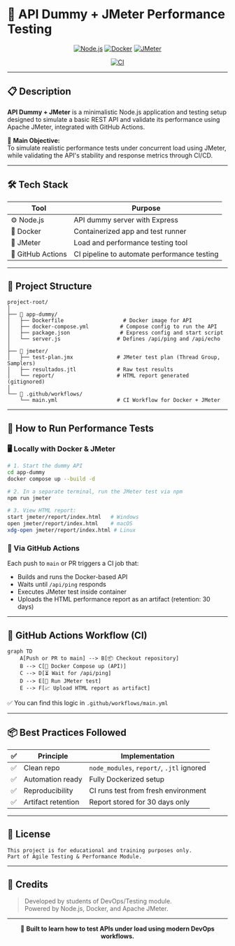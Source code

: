 
# 🔧 API Dummy + JMeter Performance Testing

<div align="center">

[![Node.js](https://img.shields.io/badge/Node.js-18.x-brightgreen)](https://nodejs.org/)
[![Docker](https://img.shields.io/badge/Docker-Compose-blue)](https://docs.docker.com/compose/)
[![JMeter](https://img.shields.io/badge/JMeter-5.5-red)](https://jmeter.apache.org/)

[![CI](https://img.shields.io/github/actions/workflow/status/gperzal/main.yml?label=GitHub%20Actions)](https://github.com/gperzal)

</div>

---

## 📋 Description

**API Dummy + JMeter** is a minimalistic Node.js application and testing setup designed to simulate a basic REST API and validate its performance using Apache JMeter, integrated with GitHub Actions.

🎯 **Main Objective:**  
To simulate realistic performance tests under concurrent load using JMeter, while validating the API's stability and response metrics through CI/CD.

---

## 🛠️ Tech Stack

| Tool           | Purpose                                |
|----------------|----------------------------------------|
| ⚙️ Node.js     | API dummy server with Express           |
| 🐳 Docker      | Containerized app and test runner       |
| 🧪 JMeter      | Load and performance testing tool       |
| 🔄 GitHub Actions | CI pipeline to automate performance testing |

---

## 🧩 Project Structure

```
project-root/
│
├── 📁 app-dummy/
│   ├── Dockerfile                   # Docker image for API
│   ├── docker-compose.yml          # Compose config to run the API
│   ├── package.json                # Express config and start script
│   └── server.js                  # Defines /api/ping and /api/echo
│
├── 📁 jmeter/
│   ├── test-plan.jmx              # JMeter test plan (Thread Group, Samplers)
│   ├── resultados.jtl             # Raw test results
│   └── report/                    # HTML report generated (gitignored)
│
└── 📁 .github/workflows/
    └── main.yml                   # CI Workflow for Docker + JMeter
```

---

## 🧪 How to Run Performance Tests

### 🖥️ Locally with Docker & JMeter
```bash
# 1. Start the dummy API
cd app-dummy
docker compose up --build -d

# 2. In a separate terminal, run the JMeter test via npm
npm run jmeter

# 3. View HTML report:
start jmeter/report/index.html   # Windows
open jmeter/report/index.html    # macOS
xdg-open jmeter/report/index.html # Linux
```

### 🔁 Via GitHub Actions

Each push to `main` or PR triggers a CI job that:
- Builds and runs the Docker-based API
- Waits until `/api/ping` responds
- Executes JMeter test inside container
- Uploads the HTML performance report as an artifact (retention: 30 days)

---

## 🔄 GitHub Actions Workflow (CI)

```mermaid
graph TD
    A[Push or PR to main] --> B[📦 Checkout repository]
    B --> C[🐳 Docker Compose up (API)]
    C --> D[⏳ Wait for /api/ping]
    D --> E[🧪 Run JMeter test]
    E --> F[📈 Upload HTML report as artifact]
```

✅ You can find this logic in `.github/workflows/main.yml`

---

## 📦 Best Practices Followed

| ✅ | Principle                        | Implementation                          |
|----|----------------------------------|------------------------------------------|
| ✅ | Clean repo                       | `node_modules`, `report/`, `.jtl` ignored |
| ✅ | Automation ready                 | Fully Dockerized setup                   |
| ✅ | Reproducibility                  | CI runs test from fresh environment      |
| ✅ | Artifact retention               | Report stored for 30 days only           |

---

## 📜 License

```
This project is for educational and training purposes only.
Part of Agile Testing & Performance Module.
```

---

## 🙌 Credits

> Developed by students of DevOps/Testing module.  
> Powered by Node.js, Docker, and Apache JMeter.

---

<div align="center">

🚀 **Built to learn how to test APIs under load using modern DevOps workflows.**

</div>

